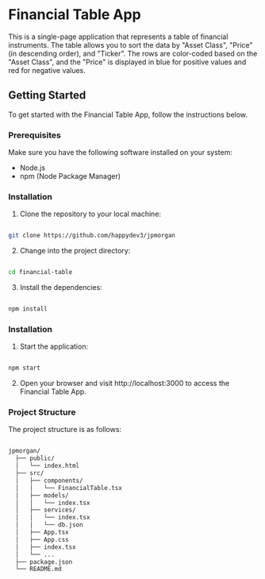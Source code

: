 # Financial Table App

This is a single-page application that represents a table of financial instruments. The table allows you to sort the data by "Asset Class", "Price" (in descending order), and "Ticker". The rows are color-coded based on the "Asset Class", and the "Price" is displayed in blue for positive values and red for negative values.

## Getting Started

To get started with the Financial Table App, follow the instructions below.

### Prerequisites

Make sure you have the following software installed on your system:

- Node.js
- npm (Node Package Manager)

### Installation

1. Clone the repository to your local machine:

```bash

git clone https://github.com/happydev3/jpmorgan

```
2. Change into the project directory:

```bash

cd financial-table

```

3. Install the dependencies:

```bash

npm install

```

### Installation

1. Start the application:

```bash

npm start

```

2. Open your browser and visit http://localhost:3000 to access the Financial Table App.


### Project Structure

The project structure is as follows:

```bash

jpmorgan/
  ├── public/
  │   └── index.html
  ├── src/
  │   ├── components/
  │   │   └── FinancialTable.tsx
  │   ├── models/
  │   │   └── index.tsx
  │   ├── services/
  │   │   └── index.tsx
  │   │   └── db.json
  │   ├── App.tsx
  │   ├── App.css
  │   ├── index.tsx
  │   └── ...
  ├── package.json
  └── README.md

```